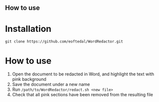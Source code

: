 How to use
----------

Installation
============

	git clone https://github.com/eoftedal/WordRedactor.git


How to use
==========
1. Open the document to be redacted in Word, and highlight the text with pink background
2. Save the document under a new name
3. Run `/path/to/WordRedactor/redact.sh <new file>`
4. Check that all pink sections have been removed from the resulting file

